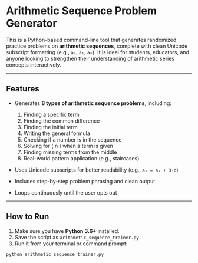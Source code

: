 # Arithmetic Sequence Problem Generator

This is a Python-based command-line tool that generates randomized practice problems on **arithmetic sequences**, complete with clean Unicode subscript formatting (e.g., `aₙ`, `a₁`, `a₀`). It is ideal for students, educators, and anyone looking to strengthen their understanding of arithmetic series concepts interactively.

---

## Features

- Generates **8 types of arithmetic sequence problems**, including:
  1. Finding a specific term
  2. Finding the common difference
  3. Finding the initial term
  4. Writing the general formula
  5. Checking if a number is in the sequence
  6. Solving for \( n \) when a term is given
  7. Finding missing terms from the middle
  8. Real-world pattern application (e.g., staircases)

- Uses Unicode subscripts for better readability (e.g., `a₅ = a₂ + 3·d`)
- Includes step-by-step problem phrasing and clean output
- Loops continuously until the user opts out

---

## How to Run

1. Make sure you have **Python 3.6+** installed.
2. Save the script as `arithmetic_sequence_trainer.py`
3. Run it from your terminal or command prompt:

```bash
python arithmetic_sequence_trainer.py
